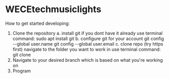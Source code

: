# WECEtechmusiclights

How to get started developing:
1. Clone the repository
  a. install git if you dont have it already
    use terminal command: sudo apt install git
  b. configure git for your account
    git config --global user.name <insert your username here>
    git config --global user.email <insert your email here>
  c. clone repo (try https first)
    navigate to the folder you want to work in 
    use terminal command: git clone <insert URL here>
2. Navigate to your desired branch which is based on what you're working on
3. Program
    
